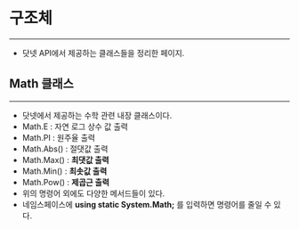 # 구조체

---

- 닷넷 API에서 제공하는 클래스들을 정리한 페이지.

## Math 클래스

---

- 닷넷에서 제공하는 수학 관련 내장 클래스이다.
- Math.E : 자연 로그 상수 값 출력
- Math.PI : 원주율 출력
- Math.Abs() : 절댓값 출력
- Math.Max() : **최댓값 출력**
- Math.Min() :  **최솟값 출력**
- Math.Pow() : **제곱근 출력**
- 위의 명령어 외에도 다양한 메서드들이 있다.
- 네임스페이스에 **using static System.Math;** 를 입력하면 명령어를 줄일 수 있다.